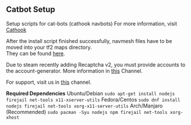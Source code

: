 ## Catbot Setup

Setup scripts for cat-bots (cathook navbots)
For more information, visit [Cathook](https://github.com/nullworks/cathook/)

After the install script finished successfully, navmesh files have to be moved into your tf2 maps directory.  
They can be found [here](https://github.com/nullworks/catbot-database).

Due to steam recently adding Recaptcha v2, you must provide accounts to the account-generator. More information in [this](https://t.me/sag_bot) Channel.

For support, visit us in [this](https://t.me/nullworks) channel.

**Required Dependencies**
Ubuntu/Debian
`sudo apt-get install nodejs firejail net-tools x11-xserver-utils`
Fedora/Centos
`sudo dnf install nodejs firejail net-tools xorg-x11-server-utils`
Arch/Manjaro (Recommended)
`sudo pacman -Syu nodejs npm firejail net-tools xorg-xhost`
